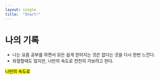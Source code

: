 ```yaml
---
layout: single
title:  "Start!"
---
```


# 나의 기록

* 나는 요즘 공부를 하면서 모든 쉽게 얻어지는 것은 없다는 것을 다시 한번 느낀다.
* 좌절할때도 많지만, 나만의 속도로 천천히 가보려고 한다.

<mark>나만의 속도로</mark>
